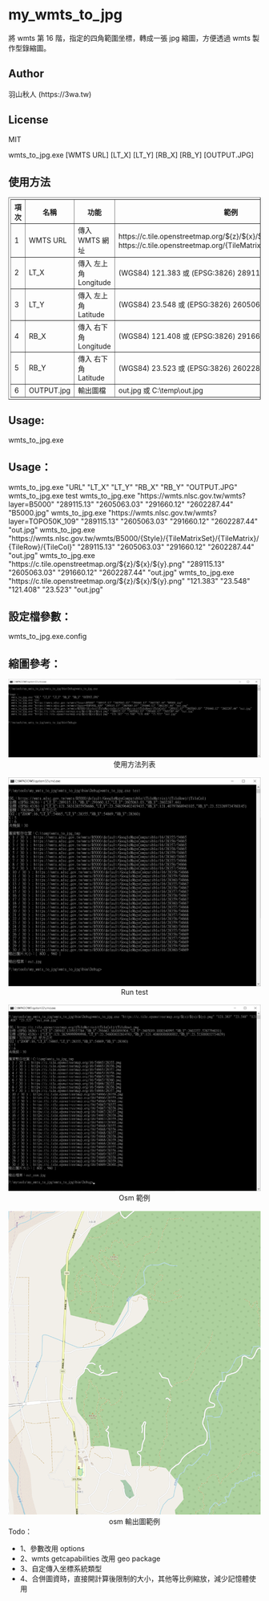 # my_wmts_to_jpg
將 wmts 第 16 階，指定的四角範圍坐標，轉成一張 jpg 縮圖，方便透過 wmts 製作型錄縮圖。

<h2>Author</h2>
羽山秋人 (https://3wa.tw)

<h2>License</h2>
MIT
<br>

wmts_to_jpg.exe [WMTS URL] [LT_X] [LT_Y] [RB_X] [RB_Y] [OUTPUT.JPG]

<h2>使用方法</h2>

<table border="1" cellpadding="0" cellspacing="0" style="padding:3px;">
<thead>
<tr>
    <th>項次</th>
    <th>名稱</th>
    <th>功能</th>
    <th>範例</th>
</th>
</thead>
<tbody>
<tr>
    <td>1</td>
    <td>WMTS URL</td>
    <td>傳入 WMTS 網址</td>
    <td>
https://c.tile.openstreetmap.org/${z}/${x}/${y}.png
或
https://c.tile.openstreetmap.org/{TileMatrix}/{TileCol}/{TileRow}.png
    </td>
</tr>
<tr>
    <td>2</td>
    <td>LT_X</td>
    <td>傳入 左上角 Longitude</td>
    <td>(WGS84) 121.383 或 (EPSG:3826) 289115.13</td>
</tr>    
<tr>
    <td>3</td>
    <td>LT_Y</td>
    <td>傳入 左上角 Latitude</td>
    <td>(WGS84) 23.548 或 (EPSG:3826) 2605063.03</td>
</tr>
<tr>
    <td>4</td>
    <td>RB_X</td>
    <td>傳入 右下角 Longitude</td>
    <td>(WGS84) 121.408 或 (EPSG:3826) 291660.12</td>
</tr>
<tr>
    <td>5</td>
    <td>RB_Y</td>
    <td>傳入 右下角 Latitude</td>
    <td>(WGS84) 23.523 或 (EPSG:3826) 2602287.44</td>
</tr>
<tr>
    <td>6</td>
    <td>OUTPUT.jpg</td>
    <td>輸出圖檔</td>
    <td>out.jpg 或 C:\temp\out.jpg</td>
</tr>
</tbody>
</table>

<h2>Usage:</h2>

wmts_to_jpg.exe

<h2>Usage：</h2>
  wmts_to_jpg.exe "URL" "LT_X" "LT_Y" "RB_X" "RB_Y" "OUTPUT.JPG"
  wmts_to_jpg.exe test
  wmts_to_jpg.exe "https://wmts.nlsc.gov.tw/wmts?layer=B5000" "289115.13" "2605063.03" "291660.12" "2602287.44" "B5000.jpg"
  wmts_to_jpg.exe "https://wmts.nlsc.gov.tw/wmts?layer=TOPO50K_109" "289115.13" "2605063.03" "291660.12" "2602287.44" "out.jpg"
  wmts_to_jpg.exe "https://wmts.nlsc.gov.tw/wmts/B5000/{Style}/{TileMatrixSet}/{TileMatrix}/{TileRow}/{TileCol}" "289115.13" "2605063.03" "291660.12" "2602287.44" "out.jpg"
  wmts_to_jpg.exe "https://c.tile.openstreetmap.org/${z}/${x}/${y}.png" "289115.13" "2605063.03" "291660.12" "2602287.44" "out.jpg"
  wmts_to_jpg.exe "https://c.tile.openstreetmap.org/${z}/${x}/${y}.png" "121.383" "23.548" "121.408" "23.523" "out.jpg"

<h2>設定檔參數：</h2>
wmts_to_jpg.exe.config
<!--輸出庫存的目錄-->
    <add key="tmp_path" value="C:\temp\wmts_to_jpg_tmp" />
    
<h2>縮圖參考：</h2>
  <center>
    <img src="screenshot/01.png">
    使用方法列表    
    <br>    
    <br>
    <img src="screenshot/02.png">
    Run test
    <br>    
    <br>
    <img src="screenshot/03.png">
    Osm 範例
    <br>    
    <br>
    <img src="screenshot/out_osm.jpg">
    osm 輸出圖範例
    <br>
    
  </center>
Todo：
<ul>
  <li>1、參數改用 options</li>
  <li>2、wmts getcapabilities 改用 geo package</li>
  <li>3、自定傳入坐標系統類型</li>
  <li>4、合併圖資時，直接開計算後限制的大小，其他等比例縮放，減少記憶體使用</li>
</li>
